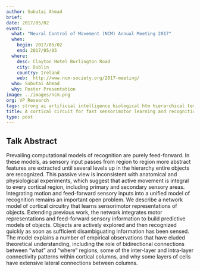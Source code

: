 ```yaml
---
author: Subutai Ahmad
brief:
date: 2017/05/02
event:
  what: "Neural Control of Movement (NCM) Annual Meeting 2017"
  when:
    begin: 2017/05/02
    end: 2017/05/05
  where:
    desc: Clayton Hotel Burlington Road
    city: Dublin  
    country: Ireland
    web:  http://www.ncm-society.org/2017-meeting/
  who: Subutai Ahmad
  why: Poster Presentation
image: ../images/ncm.png
org: VP Research
tags: strong ai artificial intelligence biological htm hierarchical temporal memory computing like the brain
title: A cortical circuit for fast sensorimotor learning and recognition
type: post
---
```


## Talk Abstract

Prevailing computational models of recognition are purely feed-forward. In these
models, as sensory input passes from region to region more abstract features are
extracted until several levels up in the hierarchy entire objects are recognized.
This passive view is inconsistent with anatomical and physiological experiments,
which suggest that active movement is integral to every cortical region, including
primary and secondary sensory areas. Integrating motion and feed-forward sensory
inputs into a unified model of recognition remains an important open problem.
We describe a network model of cortical circuitry that learns sensorimotor
representations of objects. Extending previous work, the network integrates motor
representations and feed-forward sensory information to build predictive models
of objects. Objects are actively explored and then recognized quickly as soon as
sufficient disambiguating information has been sensed.
The model explains a number of empirical observations that have eluded theoretical
understanding, including the role of bidirectional connections between “what” and
“where” regions, some of the inter-layer and intra-layer connectivity patterns
within cortical columns, and why some layers of cells have extensive lateral
connections between columns.
